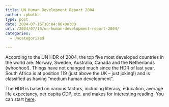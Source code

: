 ```yaml
---
title: UN Human Development Report 2004
author: cpbotha
type: post
date: 2004-07-16T10:04:06+00:00
url: /2004/07/16/un-human-development-report-2004/
categories:
  - Uncategorized

---
```

According to the UN HDR of 2004, the top five most developed countries in the world are: Norway, Sweden, Australia, Canada and the Netherlands (whoohoo!). Things have not changed much since the HDR of last year. South Africa is at position 119 (just above the UK – just joking!) and is classified as having “medium human development”.

The HDR is based on various factors, including literacy, education, average life expectancy, per capita GDP, etc. and makes for interesting reading. You can start [here][1].

 [1]: http://hdr.undp.org/reports/global/2004/
